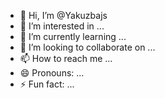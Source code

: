 - 👋 Hi, I’m @Yakuzbajs
- 👀 I’m interested in ...
- 🌱 I’m currently learning ...
- 💞️ I’m looking to collaborate on ...
- 📫 How to reach me ...
- 😄 Pronouns: ...
- ⚡ Fun fact: ...

<!---
Yakuzbajs/Yakuzbajs is a ✨ special ✨ repository because its `README.md` (this file) appears on your GitHub profile.
You can click the Preview link to take a look at your changes.
--->

